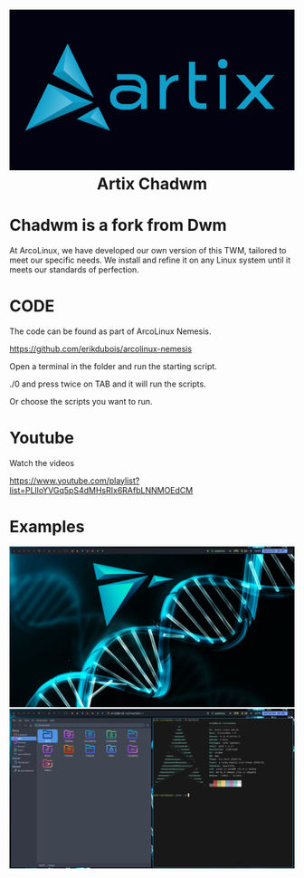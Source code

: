 <h1 align="center">
 <img src="https://github.com/erikdubois/artix-chadwm/blob/main/logo.jpg">
  <br />
   Artix Chadwm
</h1>

# Chadwm is a fork from Dwm

At ArcoLinux, we have developed our own version of this TWM, tailored to meet our specific needs. We install and refine it on any Linux system until it meets our standards of perfection.


# CODE

The code can be found as part of ArcoLinux Nemesis.

https://github.com/erikdubois/arcolinux-nemesis

Open a terminal in the folder and run the starting script.

./0 and press twice on TAB and it will run the scripts. 

Or choose the scripts you want to run.


# Youtube

Watch the videos 

https://www.youtube.com/playlist?list=PLlloYVGq5pS4dMHsRIx6RAfbLNNMOEdCM

# Examples

![Alt text](artix-1.png)
![Alt text](artix-2.png)